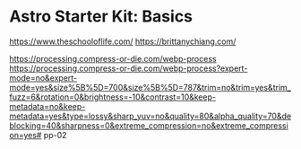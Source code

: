 # Astro Starter Kit: Basics

https://www.theschooloflife.com/
https://brittanychiang.com/


https://processing.compress-or-die.com/webp-process
https://processing.compress-or-die.com/webp-process?expert-mode=no&expert-mode=yes&size%5B%5D=700&size%5B%5D=787&trim=no&trim=yes&trim_fuzz=6&rotation=0&brightness=-10&contrast=10&keep-metadata=no&keep-metadata=yes&type=lossy&sharp_yuv=no&quality=80&alpha_quality=70&deblocking=40&sharpness=0&extreme_compression=no&extreme_compression=yes# pp-02
